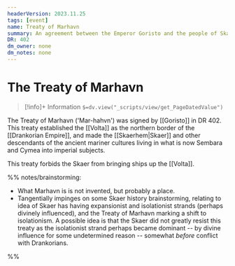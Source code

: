 ```yaml
---
headerVersion: 2023.11.25
tags: [event]
name: Treaty of Marhavn
summary: An agreement between the Emperor Goristo and the people of Skaer and Vostok establishing the Volta as the northern boundry of the Drankorian Empire
DR: 402
dm_owner: none
dm_notes: none
---
```

# The Treaty of Marhavn
>[!info]+ Information
> `$=dv.view("_scripts/view/get_PageDatedValue")`

The Treaty of Marhavn ('Mar-hahvn') was signed by [[Goristo]] in DR 402. This treaty established the [[Volta]] as the northern border of the [[Drankorian Empire]], and made the [[Skaerhem|Skaer]] and other descendants of the ancient mariner cultures living in what is now Sembara and Cymea into imperial subjects.

This treaty forbids the Skaer from bringing ships up the [[Volta]].

%% notes/brainstorming:

- What Marhavn is is not invented, but probably a place.
- Tangentially impinges on some Skaer history brainstorming, relating to idea of Skaer has having expansionist and isolationist strands (perhaps divinely influenced), and the Treaty of Marhavn marking a shift to isolationism. A possible idea is that the Skaer did not greatly resist this treaty as the isolationist strand perhaps became dominant -- by divine influence for some undetermined reason -- somewhat _before_ conflict with Drankorians. 

%%